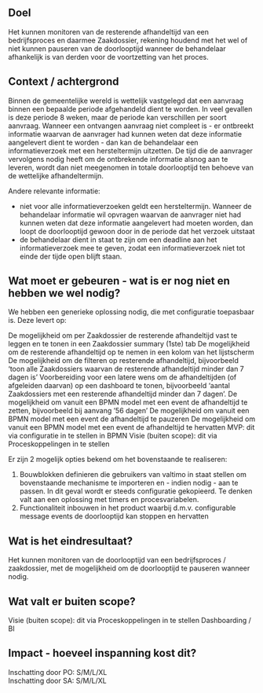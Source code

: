 ## Doel
Het kunnen monitoren van de resterende afhandeltijd van een bedrijfsproces en daarmee Zaakdossier, rekening houdend met het wel of niet kunnen pauseren van de doorlooptijd wanneer de behandelaar afhankelijk is van derden voor de voortzetting van het proces.
 
## Context / achtergrond
 
Binnen de gemeentelijke wereld is wettelijk vastgelegd dat een aanvraag binnen een bepaalde periode afgehandeld dient te worden. In veel gevallen is deze periode 8 weken, maar de periode kan verschillen per soort aanvraag. Wanneer een ontvangen aanvraag niet compleet is - er ontbreekt informatie waarvan de aanvrager had kunnen weten dat deze informatie aangelevert dient te worden - dan kan de behandelaar een informatieverzoek met een hersteltermijn uitzetten. De tijd die de aanvrager vervolgens nodig heeft om de ontbrekende informatie alsnog aan te leveren, wordt dan niet meegenomen in totale doorlooptijd ten behoeve van de wettelijke afhandeltermijn. 
 
Andere relevante informatie:
- niet voor alle informatieverzoeken geldt een hersteltermijn. Wanneer de behandelaar informatie wil opvragen waarvan de aanvrager niet had kunnen weten dat deze informatie aangelevert had moeten worden, dan loopt de doorlooptijd gewoon door in de periode dat het verzoek uitstaat
- de behandelaar dient in staat te zijn om een deadline aan het informatieverzoek mee te geven, zodat een informatieverzoek niet tot einde der tijde open blijft staan.
 
## Wat moet er gebeuren - wat is er nog niet en hebben we wel nodig?
 
We hebben een generieke oplossing nodig, die met configuratie toepasbaar is. Deze levert op:
 
De mogelijkheid om per Zaakdossier de resterende afhandeltijd vast te leggen en te tonen in een Zaakdossier summary (1ste) tab
De mogelijkheid om de resterende afhandeltijd op te nemen in een kolom van het lijstscherm
De mogelijkheid om de filteren op resterende afhandeltijd, bijvoorbeeld ‘toon alle Zaakdossiers waarvan de resterende afhandeltijd minder dan 7 dagen is’
Voorbereiding voor een latere wens om de afhandeltijden (of afgeleiden daarvan) op een dashboard te tonen, bijvoorbeeld ‘aantal Zaakdossiers met een resterende afhandeltijd minder dan 7 dagen’.
De mogelijkheid om vanuit een BPMN model met een event de afhandeltijd te zetten, bijvoorbeeld bij aanvang ’56 dagen’
De mogelijkheid om vanuit een BPMN model met een event de afhandeltijd te pauzeren
De mogelijkheid om vanuit een BPMN model met een event de afhandeltijd te hervatten
MVP: dit via configuratie in te stellen in BPMN
Visie (buiten scope): dit via Proceskoppelingen in te stellen
 
Er zijn 2 mogelijk opties bekend om het bovenstaande te realiseren:
 
1. Bouwblokken definieren die gebruikers van valtimo in staat stellen om bovenstaande mechanisme te importeren en - indien nodig - aan te passen. In dit geval wordt er steeds configuratie gekopieerd. Te denken valt aan een oplossing met timers en procesvariabelen.
2. Functionaliteit inbouwen in het product waarbij d.m.v. configurable message events de doorlooptijd kan stoppen en hervatten
 
## Wat is het eindresultaat?
Het kunnen monitoren van de doorlooptijd van een bedrijfsproces / zaakdossier, met de mogelijkheid om de doorlooptijd te pauseren wanneer nodig.
 
## Wat valt er buiten scope?
 
Visie (buiten scope): dit via Proceskoppelingen in te stellen
Dashboarding / BI
 
## Impact - hoeveel inspanning kost dit?
Inschatting door PO: S/M/L/XL  
Inschatting door SA: S/M/L/XL 
